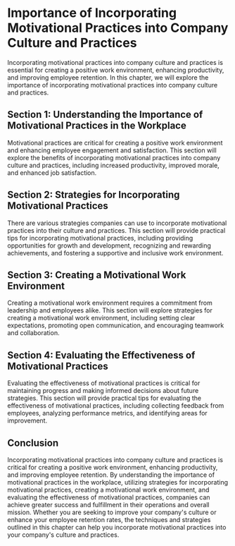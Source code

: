 Importance of Incorporating Motivational Practices into Company Culture and Practices
==========================================================================================================================================================================

Incorporating motivational practices into company culture and practices is essential for creating a positive work environment, enhancing productivity, and improving employee retention. In this chapter, we will explore the importance of incorporating motivational practices into company culture and practices.

Section 1: Understanding the Importance of Motivational Practices in the Workplace
----------------------------------------------------------------------------------

Motivational practices are critical for creating a positive work environment and enhancing employee engagement and satisfaction. This section will explore the benefits of incorporating motivational practices into company culture and practices, including increased productivity, improved morale, and enhanced job satisfaction.

Section 2: Strategies for Incorporating Motivational Practices
--------------------------------------------------------------

There are various strategies companies can use to incorporate motivational practices into their culture and practices. This section will provide practical tips for incorporating motivational practices, including providing opportunities for growth and development, recognizing and rewarding achievements, and fostering a supportive and inclusive work environment.

Section 3: Creating a Motivational Work Environment
---------------------------------------------------

Creating a motivational work environment requires a commitment from leadership and employees alike. This section will explore strategies for creating a motivational work environment, including setting clear expectations, promoting open communication, and encouraging teamwork and collaboration.

Section 4: Evaluating the Effectiveness of Motivational Practices
-----------------------------------------------------------------

Evaluating the effectiveness of motivational practices is critical for maintaining progress and making informed decisions about future strategies. This section will provide practical tips for evaluating the effectiveness of motivational practices, including collecting feedback from employees, analyzing performance metrics, and identifying areas for improvement.

Conclusion
----------

Incorporating motivational practices into company culture and practices is critical for creating a positive work environment, enhancing productivity, and improving employee retention. By understanding the importance of motivational practices in the workplace, utilizing strategies for incorporating motivational practices, creating a motivational work environment, and evaluating the effectiveness of motivational practices, companies can achieve greater success and fulfillment in their operations and overall mission. Whether you are seeking to improve your company's culture or enhance your employee retention rates, the techniques and strategies outlined in this chapter can help you incorporate motivational practices into your company's culture and practices.
